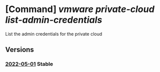 # [Command] _vmware private-cloud list-admin-credentials_

List the admin credentials for the private cloud

## Versions

### [2022-05-01](/Resources/mgmt-plane/L3N1YnNjcmlwdGlvbnMve30vcmVzb3VyY2Vncm91cHMve30vcHJvdmlkZXJzL21pY3Jvc29mdC5hdnMvcHJpdmF0ZWNsb3Vkcy97fS9saXN0YWRtaW5jcmVkZW50aWFscw==/2022-05-01.xml) **Stable**

<!-- mgmt-plane /subscriptions/{}/resourcegroups/{}/providers/microsoft.avs/privateclouds/{}/listadmincredentials 2022-05-01 -->
